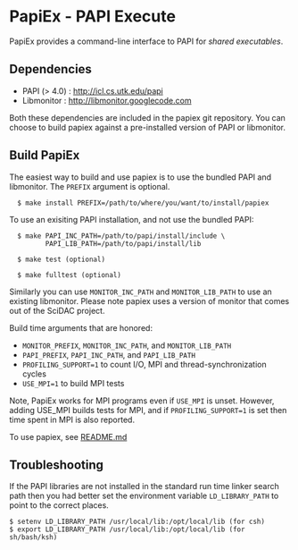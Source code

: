 PapiEx - PAPI Execute
=====================

PapiEx provides a command-line interface to PAPI for *shared executables*.


Dependencies
------------
* PAPI (> 4.0) : http://icl.cs.utk.edu/papi
* Libmonitor   : http://libmonitor.googlecode.com

Both these dependencies are included in the papiex git repository. 
You can choose to build papiex against a pre-installed version of
PAPI or libmonitor.

Build PapiEx
------------

The easiest way to build and use papiex is to use the bundled
PAPI and libmonitor. The `PREFIX` argument is optional.

      $ make install PREFIX=/path/to/where/you/want/to/install/papiex 

To use an exisiting PAPI installation, and not use the bundled PAPI:

      $ make PAPI_INC_PATH=/path/to/papi/install/include \
             PAPI_LIB_PATH=/path/to/papi/install/lib

      $ make test (optional)

      $ make fulltest (optional)

Similarly you can use `MONITOR_INC_PATH` and `MONITOR_LIB_PATH` to 
use an existing libmonitor. Please note papiex uses a version of 
monitor that comes out of the SciDAC project.

Build time arguments that are honored:

 * `MONITOR_PREFIX`, `MONITOR_INC_PATH`, and `MONITOR_LIB_PATH`
 * `PAPI_PREFIX`, `PAPI_INC_PATH`, and `PAPI_LIB_PATH`
 * `PROFILING_SUPPORT=1` to count I/O, MPI and thread-synchronization cycles
 * `USE_MPI=1` to build MPI tests
	
Note, PapiEx works for MPI programs even if `USE_MPI` is unset. However,
adding USE_MPI builds tests for MPI, and if `PROFILING_SUPPORT=1` is set
then time spent in MPI is also reported. 

To use papiex, see [README.md](README.md)

Troubleshooting
---------------

If the PAPI libraries are not installed in the standard run time 
linker search path then you had better set the environment variable
`LD_LIBRARY_PATH` to point to the correct places. 

    $ setenv LD_LIBRARY_PATH /usr/local/lib:/opt/local/lib (for csh)
    $ export LD_LIBRARY_PATH /usr/local/lib:/opt/local/lib (for sh/bash/ksh)
